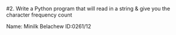 #2. Write a Python program that will read in a string & give you the character frequency count

Name: Minilk Belachew
ID:0261/12